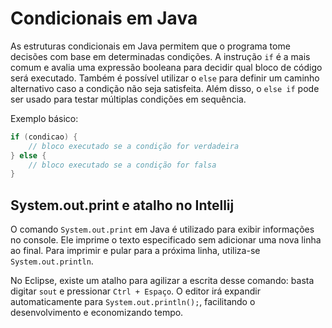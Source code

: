 # Condicionais em Java

As estruturas condicionais em Java permitem que o programa tome decisões com base em determinadas condições. A instrução `if` é a mais comum e avalia uma expressão booleana para decidir qual bloco de código será executado. Também é possível utilizar o `else` para definir um caminho alternativo caso a condição não seja satisfeita. Além disso, o `else if` pode ser usado para testar múltiplas condições em sequência.

Exemplo básico:

```java
if (condicao) {
    // bloco executado se a condição for verdadeira
} else {
    // bloco executado se a condição for falsa
}
```

## System.out.print e atalho no Intellij

O comando `System.out.print` em Java é utilizado para exibir informações no console. Ele imprime o texto especificado sem adicionar uma nova linha ao final. Para imprimir e pular para a próxima linha, utiliza-se `System.out.println`.

No Eclipse, existe um atalho para agilizar a escrita desse comando: basta digitar `sout` e pressionar `Ctrl + Espaço`. O editor irá expandir automaticamente para `System.out.println();`, facilitando o desenvolvimento e economizando tempo.
